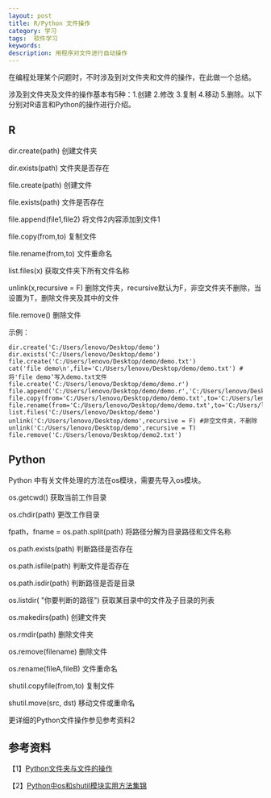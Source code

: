 ```yaml
---
layout: post
title: R/Python 文件操作
category: 学习
tags:  软件学习        
keywords: 
description: 用程序对文件进行自动操作
---
```


在编程处理某个问题时，不时涉及到对文件夹和文件的操作，在此做一个总结。

涉及到文件夹及文件的操作基本有5种：1.创建 2.修改 3.复制 4.移动 5.删除。以下分别对R语言和Python的操作进行介绍。

## R

dir.create(path)  创建文件夹

dir.exists(path)  文件夹是否存在

file.create(path)  创建文件

file.exists(path)  文件是否存在

file.append(file1,file2) 将文件2内容添加到文件1

file.copy(from,to)  复制文件

file.rename(from,to)  文件重命名

list.files(x)  获取文件夹下所有文件名称

unlink(x,recursive = F) 删除文件夹，recursive默认为F，非空文件夹不删除，当设置为T，删除文件夹及其中的文件

file.remove()  删除文件

示例：

    dir.create('C:/Users/lenovo/Desktop/demo')
    dir.exists('C:/Users/lenovo/Desktop/demo')
    file.create('C:/Users/lenovo/Desktop/demo/demo.txt')
    cat('file demo\n',file='C:/Users/lenovo/Desktop/demo/demo.txt') #将'file demo‘写入demo.txt文件
    file.create('C:/Users/lenovo/Desktop/demo/demo.r')
    file.append('C:/Users/lenovo/Desktop/demo/demo.r','C:/Users/lenovo/Desktop/demo/demo.txt')
    file.copy(from='C:/Users/lenovo/Desktop/demo/demo.txt',to='C:/Users/lenovo/Desktop/demo.txt')
    file.rename(from='C:/Users/lenovo/Desktop/demo/demo.txt',to='C:/Users/lenovo/Desktop/demo/demo2.txt')
    list.files('C:/Users/lenovo/Desktop/demo')
    unlink('C:/Users/lenovo/Desktop/demo',recursive = F) #非空文件夹，不删除
    unlink('C:/Users/lenovo/Desktop/demo',recursive = T)
    file.remove('C:/Users/lenovo/Desktop/demo2.txt')

## Python

Python 中有关文件处理的方法在os模块，需要先导入os模块。

os.getcwd() 获取当前工作目录

os.chdir(path) 更改工作目录

fpath，fname = os.path.split(path) 将路径分解为目录路径和文件名称

os.path.exists(path)  判断路径是否存在
 
os.path.isfile(path)  判断文件是否存在
 
os.path.isdir(path)  判断路径是否是目录
    
os.listdir( "你要判断的路径") 获取某目录中的文件及子目录的列表

os.makedirs(path)   创建文件夹

os.rmdir(path)   删除文件夹

os.remove(filename)   删除文件

os.rename(fileA,fileB) 文件重命名

shutil.copyfile(from,to) 复制文件

shutil.move(src, dst)  移动文件或重命名  

更详细的Python文件操作参见参考资料2

## 参考资料

【1】[Python文件夹与文件的操作](http://scm002.iteye.com/blog/1522448)

【2】[Python中os和shutil模块实用方法集锦](http://www.jb51.net/article/50070.htm)
